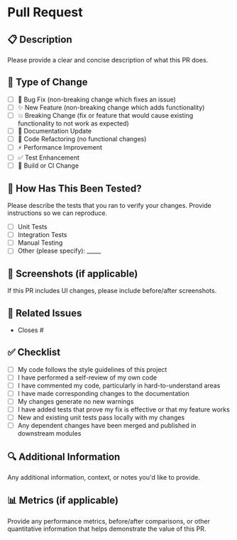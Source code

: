 # Pull Request

## 📋 Description
Please provide a clear and concise description of what this PR does.

## 🎯 Type of Change
- [ ] 🐛 Bug Fix (non-breaking change which fixes an issue)
- [ ] ✨ New Feature (non-breaking change which adds functionality)
- [ ] 💥 Breaking Change (fix or feature that would cause existing functionality to not work as expected)
- [ ] 📝 Documentation Update
- [ ] 🧹 Code Refactoring (no functional changes)
- [ ] ⚡ Performance Improvement
- [ ] ✅ Test Enhancement
- [ ] 🔧 Build or CI Change

## 🧪 How Has This Been Tested?
Please describe the tests that you ran to verify your changes. Provide instructions so we can reproduce.

- [ ] Unit Tests
- [ ] Integration Tests
- [ ] Manual Testing
- [ ] Other (please specify): _____

## 📸 Screenshots (if applicable)
If this PR includes UI changes, please include before/after screenshots.

## 🔗 Related Issues
<!-- Use keywords like "Closes #123", "Fixes #123", "Resolves #123" to automatically close linked issues when this PR is merged -->
- Closes #

## ✅ Checklist
- [ ] My code follows the style guidelines of this project
- [ ] I have performed a self-review of my own code
- [ ] I have commented my code, particularly in hard-to-understand areas
- [ ] I have made corresponding changes to the documentation
- [ ] My changes generate no new warnings
- [ ] I have added tests that prove my fix is effective or that my feature works
- [ ] New and existing unit tests pass locally with my changes
- [ ] Any dependent changes have been merged and published in downstream modules

## 🔍 Additional Information
Any additional information, context, or notes you'd like to provide.

## 📊 Metrics (if applicable)
Provide any performance metrics, before/after comparisons, or other quantitative information that helps demonstrate the value of this PR.
